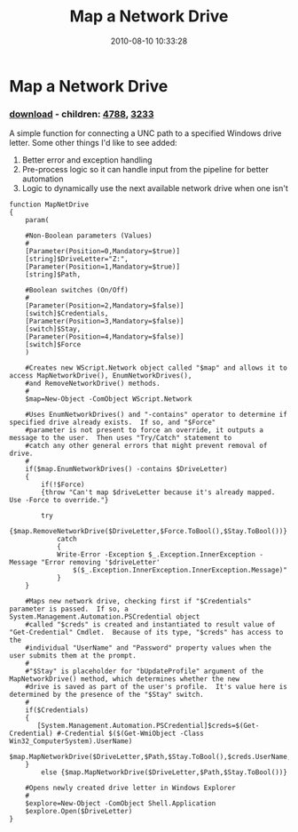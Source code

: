 ﻿---
pid:            2058
poster:         mtown_nerd
title:          Map a Network Drive
date:           2010-08-10 10:33:28
format:         posh
parent:         0
parent:         0
children:       4788,3233
---

# Map a Network Drive

### [download](2058.ps1) - children: [4788](4788.md), [3233](3233.md)

A simple function for connecting a UNC path to a specified Windows drive letter.  Some other things I'd like to see added:

1. Better error and exception handling
2. Pre-process logic so it can handle input from the pipeline for better automation
3. Logic to dynamically use the next available network drive when one isn't 

```posh
function MapNetDrive 
{
    param(
    
    #Non-Boolean parameters (Values)
    #
    [Parameter(Position=0,Mandatory=$true)]
    [string]$DriveLetter="Z:",
    [Parameter(Position=1,Mandatory=$true)]
    [string]$Path,
    
    #Boolean switches (On/Off)
    #
    [Parameter(Position=2,Mandatory=$false)]
    [switch]$Credentials,
    [Parameter(Position=3,Mandatory=$false)]
    [switch]$Stay,
    [Parameter(Position=4,Mandatory=$false)]
    [switch]$Force
    )
    
    #Creates new WScript.Network object called "$map" and allows it to access MapNetworkDrive(), EnumNetworkDrives(),
    #and RemoveNetworkDrive() methods.
    #
    $map=New-Object -ComObject WScript.Network
    
    #Uses EnumNetworkDrives() and "-contains" operator to determine if specified drive already exists.  If so, and "$Force"
    #parameter is not present to force an override, it outputs a message to the user.  Then uses "Try/Catch" statement to 
    #catch any other general errors that might prevent removal of drive.
    #
    if($map.EnumNetworkDrives() -contains $DriveLetter) 
    {
        if(!$Force) 
        {throw "Can't map $driveLetter because it's already mapped.  Use -Force to override."}
        
        try 
        {$map.RemoveNetworkDrive($DriveLetter,$Force.ToBool(),$Stay.ToBool())}
            catch 
            {
            Write-Error -Exception $_.Exception.InnerException -Message "Error removing '$driveLetter'
                $($_.Exception.InnerException.InnerException.Message)"
            }
    }   
    
    #Maps new network drive, checking first if "$Credentials" parameter is passed.  If so, a System.Management.Automation.PSCredential object
    #called "$creds" is created and instantiated to result value of "Get-Credential" Cmdlet.  Because of its type, "$creds" has access to the
    #individual "UserName" and "Password" property values when the user submits them at the prompt.
    #
    #"$Stay" is placeholder for "bUpdateProfile" argument of the MapNetworkDrive() method, which determines whether the new
    #drive is saved as part of the user's profile.  It's value here is determined by the presence of the "$Stay" switch.
    #    
    if($Credentials) 
    {
       [System.Management.Automation.PSCredential]$creds=$(Get-Credential) #-Credential $($(Get-WmiObject -Class Win32_ComputerSystem).UserName)
       $map.MapNetworkDrive($DriveLetter,$Path,$Stay.ToBool(),$creds.UserName,$creds.GetNetworkCredential().Password)
    } 
        else {$map.MapNetworkDrive($DriveLetter,$Path,$Stay.ToBool())} 
       
    #Opens newly created drive letter in Windows Explorer   
    #
    $explore=New-Object -ComObject Shell.Application
    $explore.Open($DriveLetter)
}   


```
